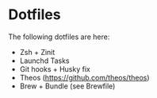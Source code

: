 # Dotfiles

The following dotfiles are here:
- Zsh + Zinit
- Launchd Tasks
- Git hooks + Husky fix
- Theos (https://github.com/theos/theos)
- Brew + Bundle (see Brewfile)
